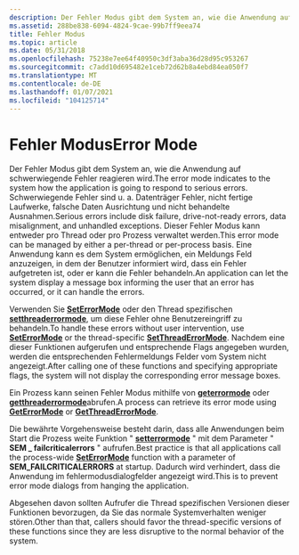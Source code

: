 ```yaml
---
description: Der Fehler Modus gibt dem System an, wie die Anwendung auf schwerwiegende Fehler reagieren wird.
ms.assetid: 288be838-6094-4824-9cae-99b7ff9eea74
title: Fehler Modus
ms.topic: article
ms.date: 05/31/2018
ms.openlocfilehash: 75238e7ee64f40950c3df3aba36d28d95c953267
ms.sourcegitcommit: c7add10d695482e1ceb72d62b8a4ebd84ea050f7
ms.translationtype: MT
ms.contentlocale: de-DE
ms.lasthandoff: 01/07/2021
ms.locfileid: "104125714"
---
```

# <a name="error-mode"></a><span data-ttu-id="7ab3f-103">Fehler Modus</span><span class="sxs-lookup"><span data-stu-id="7ab3f-103">Error Mode</span></span>

<span data-ttu-id="7ab3f-104">Der Fehler Modus gibt dem System an, wie die Anwendung auf schwerwiegende Fehler reagieren wird.</span><span class="sxs-lookup"><span data-stu-id="7ab3f-104">The error mode indicates to the system how the application is going to respond to serious errors.</span></span> <span data-ttu-id="7ab3f-105">Schwerwiegende Fehler sind u. a. Datenträger Fehler, nicht fertige Laufwerke, falsche Daten Ausrichtung und nicht behandelte Ausnahmen.</span><span class="sxs-lookup"><span data-stu-id="7ab3f-105">Serious errors include disk failure, drive-not-ready errors, data misalignment, and unhandled exceptions.</span></span> <span data-ttu-id="7ab3f-106">Dieser Fehler Modus kann entweder pro Thread oder pro Prozess verwaltet werden.</span><span class="sxs-lookup"><span data-stu-id="7ab3f-106">This error mode can be managed by either a per-thread or per-process basis.</span></span> <span data-ttu-id="7ab3f-107">Eine Anwendung kann es dem System ermöglichen, ein Meldungs Feld anzuzeigen, in dem der Benutzer informiert wird, dass ein Fehler aufgetreten ist, oder er kann die Fehler behandeln.</span><span class="sxs-lookup"><span data-stu-id="7ab3f-107">An application can let the system display a message box informing the user that an error has occurred, or it can handle the errors.</span></span>

<span data-ttu-id="7ab3f-108">Verwenden Sie [**SetErrorMode**](/windows/win32/api/errhandlingapi/nf-errhandlingapi-seterrormode) oder den Thread spezifischen [**setthreaderrormode**](/windows/win32/api/errhandlingapi/nf-errhandlingapi-setthreaderrormode), um diese Fehler ohne Benutzereingriff zu behandeln.</span><span class="sxs-lookup"><span data-stu-id="7ab3f-108">To handle these errors without user intervention, use [**SetErrorMode**](/windows/win32/api/errhandlingapi/nf-errhandlingapi-seterrormode) or the thread-specific [**SetThreadErrorMode**](/windows/win32/api/errhandlingapi/nf-errhandlingapi-setthreaderrormode).</span></span> <span data-ttu-id="7ab3f-109">Nachdem eine dieser Funktionen aufgerufen und entsprechende Flags angegeben wurden, werden die entsprechenden Fehlermeldungs Felder vom System nicht angezeigt.</span><span class="sxs-lookup"><span data-stu-id="7ab3f-109">After calling one of these functions and specifying appropriate flags, the system will not display the corresponding error message boxes.</span></span>

<span data-ttu-id="7ab3f-110">Ein Prozess kann seinen Fehler Modus mithilfe von [**geterrormode**](/windows/win32/api/errhandlingapi/nf-errhandlingapi-geterrormode) oder [**getthreaderrormode**](/windows/win32/api/errhandlingapi/nf-errhandlingapi-getthreaderrormode)abrufen.</span><span class="sxs-lookup"><span data-stu-id="7ab3f-110">A process can retrieve its error mode using [**GetErrorMode**](/windows/win32/api/errhandlingapi/nf-errhandlingapi-geterrormode) or [**GetThreadErrorMode**](/windows/win32/api/errhandlingapi/nf-errhandlingapi-getthreaderrormode).</span></span>

<span data-ttu-id="7ab3f-111">Die bewährte Vorgehensweise besteht darin, dass alle Anwendungen beim Start die Prozess weite Funktion " [**setterrormode**](/windows/win32/api/errhandlingapi/nf-errhandlingapi-seterrormode) " mit dem Parameter " **SEM \_ failcriticalerrors** " aufrufen.</span><span class="sxs-lookup"><span data-stu-id="7ab3f-111">Best practice is that all applications call the process-wide [**SetErrorMode**](/windows/win32/api/errhandlingapi/nf-errhandlingapi-seterrormode) function with a parameter of **SEM\_FAILCRITICALERRORS** at startup.</span></span> <span data-ttu-id="7ab3f-112">Dadurch wird verhindert, dass die Anwendung im fehlermodusdialogfelder angezeigt wird.</span><span class="sxs-lookup"><span data-stu-id="7ab3f-112">This is to prevent error mode dialogs from hanging the application.</span></span>

<span data-ttu-id="7ab3f-113">Abgesehen davon sollten Aufrufer die Thread spezifischen Versionen dieser Funktionen bevorzugen, da Sie das normale Systemverhalten weniger stören.</span><span class="sxs-lookup"><span data-stu-id="7ab3f-113">Other than that, callers should favor the thread-specific versions of these functions since they are less disruptive to the normal behavior of the system.</span></span>

 

 
